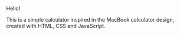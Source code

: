 Hello! 

This is a simple calculator inspired in the MacBook calculator design, created with HTML, CSS and JavaScript.
